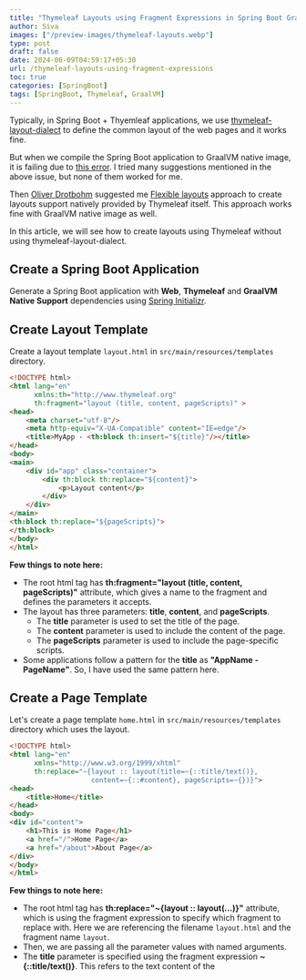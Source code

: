 ```yaml
---
title: "Thymeleaf Layouts using Fragment Expressions in Spring Boot GraalVM Native Image"
author: Siva
images: ["/preview-images/thymeleaf-layouts.webp"]
type: post
draft: false
date: 2024-06-09T04:59:17+05:30
url: /thymeleaf-layouts-using-fragment-expressions
toc: true
categories: [SpringBoot]
tags: [SpringBoot, Thymeleaf, GraalVM]
---
```


Typically, in Spring Boot + Thyemleaf applications, 
we use [thymeleaf-layout-dialect](https://github.com/ultraq/thymeleaf-layout-dialect) 
to define the common layout of the web pages and it works fine. 

But when we compile the Spring Boot application to GraalVM native image,
it is failing due to [this error](https://github.com/ultraq/thymeleaf-layout-dialect/issues/235).
I tried many suggestions mentioned in the above issue, but none of them worked for me. 

Then [Oliver Drotbohm](https://twitter.com/odrotbohm) suggested me [Flexible layouts](https://www.thymeleaf.org/doc/tutorials/3.1/usingthymeleaf.html#flexible-layouts-beyond-mere-fragment-insertion) 
approach to create layouts support natively provided by Thymeleaf itself.
This approach works fine with GraalVM native image as well.

In this article, we will see how to create layouts using Thymeleaf without using thymeleaf-layout-dialect.

## Create a Spring Boot Application
Generate a Spring Boot application with **Web**, **Thymeleaf** and **GraalVM Native Support** dependencies using [Spring Initializr](https://start.spring.io/).

## Create Layout Template

Create a layout template `layout.html` in `src/main/resources/templates` directory.

```html
<!DOCTYPE html>
<html lang="en"
      xmlns:th="http://www.thymeleaf.org"
      th:fragment="layout (title, content, pageScripts)" >
<head>
    <meta charset="utf-8"/>
    <meta http-equiv="X-UA-Compatible" content="IE=edge"/>
    <title>MyApp - <th:block th:insert="${title}"/></title>
</head>
<body>
<main>
    <div id="app" class="container">
        <div th:block th:replace="${content}">
            <p>Layout content</p>
        </div>
    </div>
</main>
<th:block th:replace="${pageScripts}">
</th:block>
</body>
</html>
```

**Few things to note here:**

* The root html tag has **th:fragment="layout (title, content, pageScripts)"** attribute, which gives a name to the fragment and defines the parameters it accepts.
* The layout has three parameters: **title**, **content**, and **pageScripts**.
  * The **title** parameter is used to set the title of the page.
  * The **content** parameter is used to include the content of the page.
  * The **pageScripts** parameter is used to include the page-specific scripts.
* Some applications follow a pattern for the **title** as **"AppName - PageName"**. So, I have used the same pattern here.

## Create a Page Template
Let's create a page template `home.html` in `src/main/resources/templates` directory which uses the layout.

```html
<!DOCTYPE html>
<html lang="en"
      xmlns="http://www.w3.org/1999/xhtml"
      th:replace="~{layout :: layout(title=~{::title/text()},
                    content=~{::#content}, pageScripts=~{})}">
<head>
    <title>Home</title>
</head>
<body>
<div id="content">
    <h1>This is Home Page</h1>
    <a href="/">Home Page</a>
    <a href="/about">About Page</a>
</div>
</body>
</html>
```

**Few things to note here:**

* The root html tag has **th:replace="~{layout :: layout(...)}"** attribute, 
  which is using the fragment expression to specify which fragment to replace with.
  Here we are referencing the filename `layout.html` and the fragment name `layout`.
* Then, we are passing all the parameter values with named arguments.
* The **title** parameter is specified using the fragment expression **~{::title/text()}**.
  This refers to the text content of the <title> element in the current page template.
* The **content** parameter is specified using the fragment expression **~{::#content}**.
  This refers to the content of the <div id="content"> element in the current page template.
* The **pageScripts** parameter is specified using the fragment expression **~{}**.
  This refers to an empty fragment that can be used for specifying no markup.

Instead of specifying the parameter values using named-arguments, you can also specify them using default positional arguments as follows:

```html
<html lang="en"
      xmlns="http://www.w3.org/1999/xhtml"
      th:replace="~{layout :: layout(~{::title/text()}, ~{::#content},~{})}">
...
</html>
```

## Create Another Page Template
Let's create another page template `about.html` in `src/main/resources/templates` directory which uses the layout.

```html
<!DOCTYPE html>
<html lang="en"
      xmlns="http://www.w3.org/1999/xhtml"
      th:replace="~{layout :: layout(~{::title/text()}, ~{::#content},~{::#pageScripts})}">
<head>
    <title>About</title>
</head>
<body>
<div id="content">
    <h1>This is About Page</h1>
    <a href="/">Home Page</a>
    <a href="/about">About Page</a>
</div>
<th:block id="pageScripts">
<script src="/webjars/jquery/3.7.1/jquery.js"></script>
</th:block>
</body>
</html>
```

**Few things to note here:**

* We are passing the layout fragment parameters using positional arguments.
* The **pageScripts** parameter is specified using the fragment expression **~{::#pageScripts}**.
  This refers to the content of the **<div id="pageScripts">** element in the current page template.
  For this specific page, we are including a script tag that loads jQuery from the webjars.

## Run the Application
First, let's verify that the application is working fine without any issues.
Run the Spring Boot application and access the home page at `http://localhost:8080/`.

Now, lets compile the application to GraalVM native image and run it.

```shell
#Maven
./mvnw spring-boot:build-image -Pnative -DskipTests -Dspring-boot.build-image.imageName=thymeleaf-demo

#Gradle
./gradlew bootBuildImage -Pnative -x test --imageName=thymeleaf-demo

docker run -p 8080:8080 thymeleaf-demo
```

Access the home page at `http://localhost:8080/` and about page at `http://localhost:8080/about`.
You should be able to see the pages without any issues.

## Conclusion
Though creating layouts using fragment expressions is a bit verbose compared to **thymeleaf-layout-dialect**,
it works fine with GraalVM native image.

One of the main problems with **thymeleaf-layout-dialect** is that it uses Groovy under the hood, which has some problems with GraalVM native image.
There is an attempt to port **thymeleaf-layout-dialect** to Java, https://github.com/zhanhb/thymeleaf-layout-dialect, 
You can try it if you are interested.
